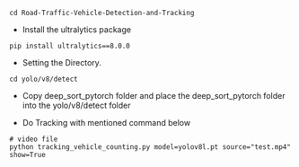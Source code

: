
```
cd Road-Traffic-Vehicle-Detection-and-Tracking
```

- Install the ultralytics package
```
pip install ultralytics==8.0.0
```

- Setting the Directory.
```
cd yolo/v8/detect
```
- Copy deep_sort_pytorch folder and place the deep_sort_pytorch folder into the yolo/v8/detect folder



- Do Tracking with mentioned command below
```
# video file
python tracking_vehicle_counting.py model=yolov8l.pt source="test.mp4" show=True
```





